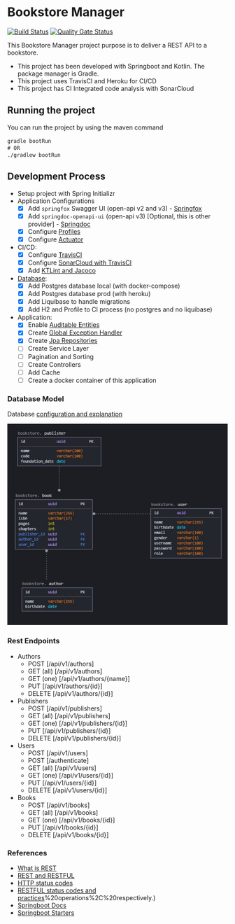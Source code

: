 # Bookstore Manager
[![Build Status](https://travis-ci.com/jlimadev/bookstore-manager.svg?branch=master)](https://travis-ci.com/jlimadev/bookstore-manager)
[![Quality Gate Status](https://sonarcloud.io/api/project_badges/measure?project=jlimadev_bookstore-manager&metric=alert_status)](https://sonarcloud.io/dashboard?id=jlimadev_bookstore-manager)

This Bookstore Manager project purpose is to deliver a REST API to a bookstore.

- This project has been developed with Springboot and Kotlin. The package manager is Gradle.
- This project uses TravisCI and Heroku for CI/CD
- This project has CI Integrated code analysis with SonarCloud

## Running the project

You can run the project by using the maven command

```shell
gradle bootRun
# OR
./gradlew bootRun
```

## Development Process

- Setup project with Spring Initializr
- Application Configurations
  - [x] Add `springfox` Swagger UI (open-api v2 and v3) - [Springfox](docs/openapi/SpringfoxConfiguration.md)
  - [x] Add `springdoc-openapi-ui` (open-api v3) [Optional, this is other provider] - [Springdoc](docs/openapi/SpringdocConfiguration.md)
  - [x] Configure [Profiles](docs/ops/profiles.md)
  - [x] Configure [Actuator](docs/ops/actuator.md)
- CI/CD:
  - [x] Configure [TravisCI](docs/ops/continuous-integration-delivery.md)
  - [x] Configure [SonarCloud with TravisCI](docs/ops/quality.md)
  - [x] Add [KTLint and Jacoco](docs/ops/quality.md)
- [Database](docs/ops/database.md):
  - [x] Add Postgres database local (with docker-compose)
  - [x] Add Postgres database prod (with heroku)
  - [x] Add Liquibase to handle migrations
  - [x] Add H2 and Profile to CI process (no postgres and no liquibase)
- Application:
  - [x] Enable [Auditable Entities](docs/security/auditable-classes.md)
  - [x] Create [Global Exception Handler](docs/code/global-exception-handler.md)
  - [x] Create [Jpa Repositories](docs/code/spring-data-jpa.md)
  - [ ] Create Service Layer
  - [ ] Pagination and Sorting
  - [ ] Create Controllers
  - [ ] Add Cache
  - [ ] Create a docker container of this application

### Database Model

Database [configuration and explanation](docs/ops/database.md)

<p align="center"> <img src="docs/assets/db-model.jpg" width=590 alt="database"></p>

### Rest Endpoints

- Authors
    - POST [/api/v1/authors]
    - GET (all) [/api/v1/authors]
    - GET (one) [/api/v1/authors/{name}]
    - PUT [/api/v1/authors/{id}]
    - DELETE [/api/v1/authors/{id}]
- Publishers
    - POST [/api/v1/publishers]
    - GET (all) [/api/v1/publishers]
    - GET (one) [/api/v1/publishers/{id}]
    - PUT [/api/v1/publishers/{id}]
    - DELETE [/api/v1/publishers/{id}]
- Users
    - POST [/api/v1/users]
    - POST [/authenticate]
    - GET (all) [/api/v1/users]
    - GET (one) [/api/v1/users/{id}]
    - PUT [/api/v1/users/{id}]
    - DELETE [/api/v1/users/{id}]
- Books
    - POST [/api/v1/books]
    - GET (all) [/api/v1/books]
    - GET (one) [/api/v1/books/{id}]
    - PUT [/api/v1/books/{id}]
    - DELETE [/api/v1/books/{id}]

### References

- [What is REST](https://www.codecademy.com/articles/what-is-rest)
- [REST and RESTFUL](https://becode.com.br/o-que-e-api-rest-e-restful/)
- [HTTP status codes](https://restfulapi.net/http-status-codes/)
- [RESTFUL status codes and practices](https://www.restapitutorial.com/lessons/httpmethods.html#:~:text=The%20primary%20or%20most%2Dcommonly,or%20CRUD)%20operations%2C%20respectively.)
- [Springboot Docs](https://docs.spring.io/spring-boot/docs/current/reference/html/index.html)
- [Springboot Starters](https://docs.spring.io/spring-boot/docs/current/reference/htmlsingle/#using.build-systems.starters)